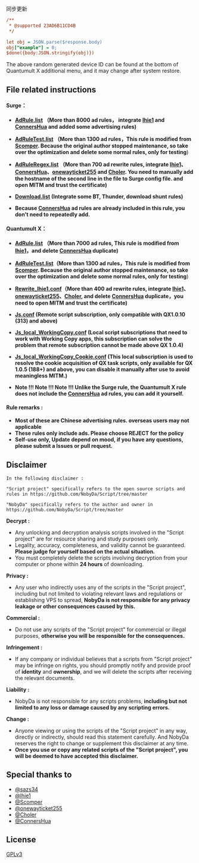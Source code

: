 同步更新
```ini
/**
 * @supported 23AD6B11CD4B
 */

let obj = JSON.parse($response.body)
obj["example"] = 0;
$done({body:JSON.stringify(obj)})
```
The above random generated device ID can be found at the bottom of Quantumult X additional menu, and it may change after system restore.

## File related instructions

#### Surge：

* **[AdRule.list](https://raw.githubusercontent.com/NobyDa/Script/master/Surge/AdRule.list) （More than 8000 ad rules， integrate [lhie1](https://github.com/lhie1/Rules) and [ConnersHua](https://github.com/ConnersHua/Profiles) and added some advertising rules)**

* **[AdRuleTest.list](https://raw.githubusercontent.com/NobyDa/Script/master/Surge/AdRuleTest.list) （More than 1300 ad rules，This rule is modified from [Scomper](https://github.com/scomper/Surge). Because the original author stopped maintenance, so take over the optimization and delete some normal rules, only for testing**)

* **[AdRuleRegex.list](https://raw.githubusercontent.com/NobyDa/Script/master/Surge/AdRuleRegex.list) （More than 700 ad rewrite rules, integrate [lhie1](https://github.com/lhie1/Rules)、[ConnersHua](https://github.com/ConnersHua/Profiles)、[onewayticket255](https://github.com/onewayticket255/Surge-Script) and [Choler](https://github.com/Choler/Surge/tree/master/Ruleset).  You need to manually add the hostname of the second line in the file to Surge config file. and open MITM and trust the certificate)**

* **[Download.list](https://raw.githubusercontent.com/NobyDa/Script/master/Surge/Download.list) (Integrate some BT, Thunder, download shunt rules)**

* **Because [ConnersHua](https://github.com/ConnersHua/Profiles) ad rules are already included in this rule, you don't need to repeatedly add.**

#### Quantumult X：

* **[AdRule.list](https://raw.githubusercontent.com/NobyDa/Script/master/QuantumultX/AdRule.list) （More than 7000 ad rules, This rule is modified from [lhie1](https://github.com/lhie1/Rules)，and delete [ConnersHua](https://github.com/ConnersHua/Profiles) duplicate)**

* **[AdRuleTest.list](https://raw.githubusercontent.com/NobyDa/Script/master/QuantumultX/AdRuleTest.list)（More than 1300 ad rules，This rule is modified from [Scomper](https://github.com/scomper/Surge). Because the original author stopped maintenance, so take over the optimization and delete some normal rules, only for testing**)

* **[Rewrite_lhie1.conf](https://raw.githubusercontent.com/NobyDa/Script/master/QuantumultX/Rewrite_lhie1.conf)（More than 400 ad rewrite rules, integrate [lhie1](https://github.com/lhie1/Rules)、[onewayticket255](https://github.com/onewayticket255/Surge-Script)、[Choler](https://github.com/Choler/Surge/tree/master/Ruleset), and delete [ConnersHua](https://github.com/ConnersHua/Profiles) duplicate，you need to open MITM and trust the certificate)**

* **[Js.conf](https://raw.githubusercontent.com/NobyDa/Script/master/QuantumultX/Js.conf) (Remote script subscription, only compatible with QX1.0.10 (313) and above)**

* **[Js_local_WorkingCopy.conf](https://raw.githubusercontent.com/NobyDa/Script/master/QuantumultX/Js_local_WorkingCopy.conf) (Local script subscriptions that need to work with Working Copy apps, this subscription can solve the problem that remote subscription cannot be made above QX 1.0.4)**

* **[Js_local_WorkingCopy_Cookie.conf](https://raw.githubusercontent.com/NobyDa/Script/master/QuantumultX/Js_local_WorkingCopy_Cookie.conf) (This local subscription is used to resolve the cookie acquisition of QX task scripts, only available for QX 1.0.5 (188+) and above, you can disable it manually after use to avoid meaningless MITM.)**

* **Note !!! Note !!! Note !!! Unlike the Surge rule, the Quantumult X rule does not include the [ConnersHua](https://github.com/ConnersHua/Profiles) ad rules, you can add it yourself.**

#### Rule remarks :

* **Most of these are Chinese advertising rules. overseas users may not applicable**
* **These rules only include ads. Please choose REJECT for the policy**
* **Self-use only, Update depend on mood, if you have any questions, please submit a Issues or pull request.**

## Disclaimer
```
In the following disclaimer :

"Script project" specifically refers to the open source scripts and rules in https://github.com/NobyDa/Script/tree/master

"NobyDa" specifically refers to the author and owner in https://github.com/NobyDa/Script/tree/master
```

**Decrypt :**
* Any unlocking and decryption analysis scripts involved in the "Script project" are for resource sharing and study purposes only. 
* Legality, accuracy, completeness, and validity cannot be guaranteed. **Please judge for yourself based on the actual situation.**
* You must completely delete the scripts involving decryption from your computer or phone within **24 hours** of downloading.

**Privacy :**
* Any user who indirectly uses any of the scripts in the "Script project", including but not limited to violating relevant laws and regulations or establishing VPS to spread, **NobyDa is not responsible for any privacy leakage or other consequences caused by this.**


**Commercial :**
* Do not use any scripts of the "Script project" for commercial or illegal purposes, **otherwise you will be responsible for the consequences.**


**Infringement :**
* If any company or individual believes that a scripts from "Script project" may be infringe on rights, you should promptly notify and provide proof of **identity** and **ownership**, and we will delete the scripts after receiving the relevant documents.


**Liability :**
* NobyDa is not responsible for any scripts problems, **including but not limited to any loss or damage caused by any scripting errors.**


**Change :**
* Anyone viewing or using the scripts of the "Script project" in any way, directly or indirectly, should read this statement carefully. And NobyDa reserves the right to change or supplement this disclaimer at any time. 
* **Once you use or copy any related scripts of the "Script project", you will be deemed to have accepted this disclaimer.**

## Special thanks to
* [@sazs34](https://github.com/sazs34)
* [@lhie1](https://github.com/lhie1)
* [@Scomper](https://github.com/scomper)
* [@onewayticket255](https://github.com/onewayticket255)
* [@Choler](https://github.com/Choler)
* [@ConnersHua](https://github.com/ConnersHua)

## License

[GPLv3](LICENSE)
